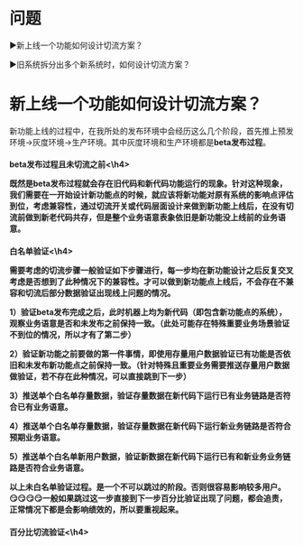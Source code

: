 问题
====

:arrow_forward:新上线一个功能如何设计切流方案？

:arrow_forward:旧系统拆分出多个新系统时，如何设计切流方案？

新上线一个功能如何设计切流方案？
====

新功能上线的过程中，在我所处的发布环境中会经历这么几个阶段，首先推上预发环境->灰度环境->生产环境。其中灰度环境和生产环境都是**beta发布过程**。

<h4>beta发布过程且未切流之前<\h4> 


既然是**beta发布过程就会存在旧代码和新代码功能运行的现象**。针对这种现象，我们需要在一开始设计新功能点的时候，就应该将新功能对原有系统的影响点评估到位，考虑兼容性，通过切流开关或代码层面设计来做到新功能上线后，在没有切流前做到新老代码共存，但是整个业务语意表象依旧是新功能没上线前的业务语意。

<h4>白名单验证<\h4>

需要考虑的切流步骤一般验证如下步骤进行，**每一步均在新功能设计之后反复交叉考虑是否想到了此种情况下的兼容性**。才可以做到新功能点上线后，不会存在不兼容和切流后部分数据验证出现线上问题的情况。

1）验证beta发布完成之后，此时机器上均为新代码（即包含新功能点的系统），观察业务语意是否和未发布之前保持一致。（此处可能存在特殊重要业务场景验证不到位的情况，所以才有了第二步）

2）验证新功能之前要做的第一件事情，即使用存量用户数据验证已有功能是否依旧和未发布新功能点之前保持一致。（针对特殊且重要业务需要推送存量用户数据做验证，若不存在此种情况，可以直接跳到下一步）

3）推送单个白名单存量数据，验证存量数据在新代码下运行已有业务链路是否符合已有业务语意。

4）推送单个白名单存量数据，验证存量数据在新代码下运行新业务链路是否符合预期业务语意。

5）推送单个白名单新用户数据，验证新数据在新代码下运行已有和新业务业务链路是否符合业务语意。

以上未白名单验证过程。是一个不可以跳过的阶段。否则很容易影响较多用户。:smirk::smirk::smirk::smirk:一般如果跳过这一步直接到下一步百分比验证出现了问题，都会追责，正常情况下都是会影响绩效的，所以要重视起来。

<h4>百分比切流验证<\h4>






